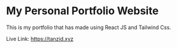 # My Personal Portfolio Website

This is my portfolio that has made using React JS and Tailwind Css.

Live Link: https://tanzid.xyz
